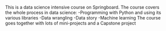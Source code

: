 This is a data science intensive course on Springboard. The course covers the whole process in data science:
  -Programming with Python and using its various libraries
  -Data wrangling
  -Data story
  -Machine learning
The course goes together with lots of mini-projects and a Capstone project
